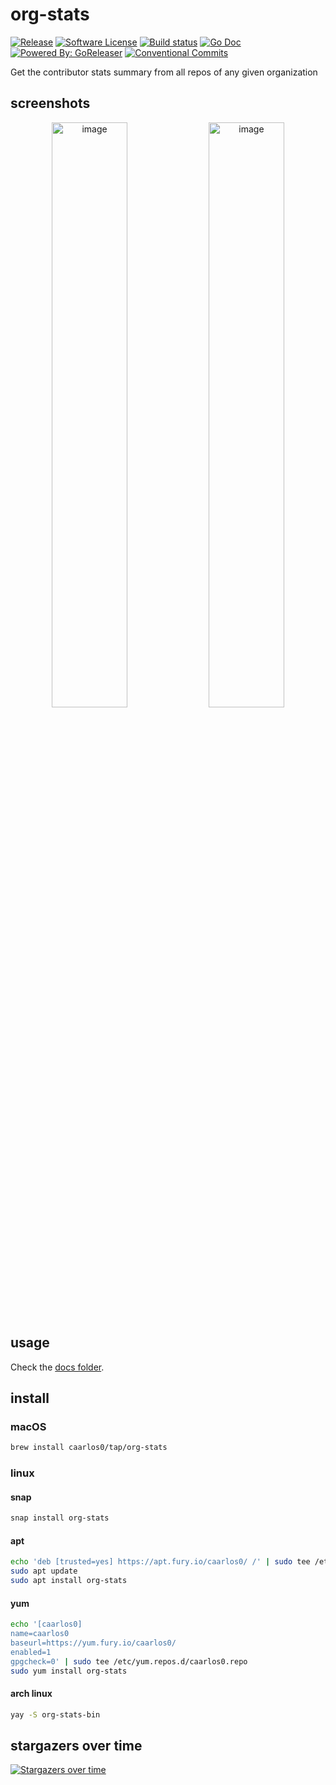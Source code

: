 # org-stats

[![Release](https://img.shields.io/github/release/caarlos0/org-stats.svg?style=for-the-badge)](https://github.com/caarlos0/org-stats/releases/latest)
[![Software License](https://img.shields.io/badge/license-MIT-brightgreen.svg?style=for-the-badge)](/LICENSE.md)
[![Build status](https://img.shields.io/github/actions/workflow/status/caarlos0/org-stats/build.yml?style=for-the-badge)](https://github.com/caarlos0/org-stats/actions?workflow=build)
[![Go Doc](https://img.shields.io/badge/godoc-reference-blue.svg?style=for-the-badge)](http://godoc.org/github.com/caarlos0/org-stats)
[![Powered By: GoReleaser](https://img.shields.io/badge/powered%20by-goreleaser-green.svg?style=for-the-badge)](https://github.com/goreleaser)
[![Conventional Commits](https://img.shields.io/badge/Conventional%20Commits-1.0.0-yellow.svg?style=for-the-badge)](https://conventionalcommits.org)

Get the contributor stats summary from all repos of any given organization

## screenshots

<p align="center">
  <img width="49%" alt="image" src="https://user-images.githubusercontent.com/245435/125717673-163da857-3456-4b98-ab66-29f5bc61e7cf.png">
  <img width="49%" alt="image" src="https://user-images.githubusercontent.com/245435/125717683-821e13cc-3b2f-4c4d-9032-b69eb26bf5c6.png">
</p>


## usage

Check the [docs folder](/docs/org-stats.md).

## install

### macOS

```sh
brew install caarlos0/tap/org-stats
```

### linux

#### snap

```sh
snap install org-stats
```

#### apt

```sh
echo 'deb [trusted=yes] https://apt.fury.io/caarlos0/ /' | sudo tee /etc/apt/sources.list.d/caarlos0.list
sudo apt update
sudo apt install org-stats
```

#### yum

```sh
echo '[caarlos0]
name=caarlos0
baseurl=https://yum.fury.io/caarlos0/
enabled=1
gpgcheck=0' | sudo tee /etc/yum.repos.d/caarlos0.repo
sudo yum install org-stats
```

#### arch linux

```sh
yay -S org-stats-bin
```

## stargazers over time

[![Stargazers over time](https://starchart.cc/caarlos0/org-stats.svg)](https://starchart.cc/caarlos0/org-stats)

